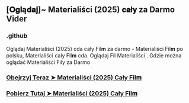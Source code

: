 ## [𝐎𝐠𝐥ą𝐝𝐚𝐣]~ Materialiści (2025) 𝐜𝐚ł𝐲 za Darmo Vider

### .github

Oglądaj Materialiści (2025) cda cały Fil𝐦 za darmo - Materialiści Fil𝐦  po polsku, Materialiści caly Fil𝐦 cda. Oglądaj Fil Materialiści . Gdzie można oglądać Materialiści Fily za Darmo

### [Obejrzyj Teraz ➤ Materialiści (2025) Cały Fil𝐦 ](https://watching4khdmovies.blogspot.com/2025/06/materialists-pl.html)

### [Pobierz Tutaj ➤ Materialiści (2025) Cały Fil𝐦 ](https://watching4khdmovies.blogspot.com/2025/06/materialists-pl.html)
